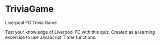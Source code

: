 # TriviaGame
Liverpool FC Trivia Game

Test your knowledge of Liverpool FC with this quiz. Created as a learning excercise to use JavaScript Timer functions. 
